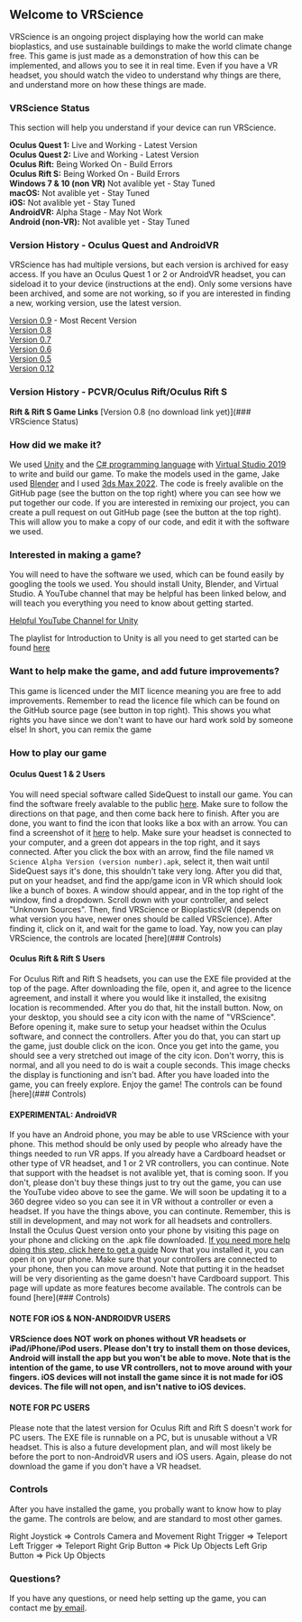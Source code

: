 ## Welcome to VRScience

VRScience is an ongoing project displaying how the world can make bioplastics, and use sustainable buildings to make the world climate change free. This game is just made as a demonstration of how this can be implemented, and allows you to see it in real time. Even if you have a VR headset, you should watch the video to understand why things are there, and understand more on how these things are made.

### VRScience Status

This section will help you understand if your device can run VRScience.

<b>Oculus Quest 1:</b> Live and Working - Latest Version <br />
<b>Oculus Quest 2:</b> Live and Working - Latest Version <br />
<b>Oculus Rift:</b> Being Worked On - Build Errors <br />
<b>Oculus Rift S:</b> Being Worked On - Build Errors <br />
<b>Windows 7 & 10 (non VR)</b> Not avalible yet - Stay Tuned <br />
<b>macOS:</b> Not avalible yet - Stay Tuned <br />
<b>iOS:</b> Not avalible yet - Stay Tuned <br />
<b>AndroidVR:</b> Alpha Stage - May Not Work <br />
<b>Android (non-VR):</b> Not avalible yet - Stay Tuned <br />


### Version History - Oculus Quest and AndroidVR

VRScience has had multiple versions, but each version is archived for easy access. If you have an Oculus Quest 1 or 2 or AndroidVR headset, you can sideload it to your device (instructions at the end). Only some versions have been archived, and some are not working, so if you are interested in finding a new, working version, use the latest version.

[Version 0.9](https://cdn-35.anonfiles.com/Z7W5yd84qc/d066b5eb-1614811531/VR%20Science%20Alpha%20Version%2009.apk) - Most Recent Version <br /> 
[Version 0.8](https://cdn-34.anonfiles.com/r6Devb8bq9/6b917e06-1614794259/VR%20Science%20Alpha%20Version%2008.apk) <br />
[Version 0.7](https://cdn-33.anonfiles.com/naDev485q8/3645b18a-1614794228/VR%20Science%20Alpha%20Version%2007.apk) <br />
[Version 0.6](https://cdn-35.anonfiles.com/p9Dcv281q5/409a1862-1614793991/VR%20Science%20Alpha%20Version%2006.apk) <br />
[Version 0.5](https://cdn-34.anonfiles.com/V4C8v788qd/e64542c0-1614793956/VR%20Science%20Alpha%20Version%2005.apk) <br />
[Version 0.12](https://cdn-35.anonfiles.com/Ld7av789q5/6533be8d-1614793468/VR%20Science%20Alpha%20Version%20012.apk) <br />

### Version History - PCVR/Oculus Rift/Oculus Rift S

<b>Rift & Rift S Game Links</b>
[Version 0.8 (no download link yet)](### VRScience Status)

### How did we make it?

We used [Unity](https://unity.com/) and the [C# programming language](https://docs.microsoft.com/en-us/dotnet/csharp/) with [Virtual Studio 2019](https://visualstudio.microsoft.com/) to write and build our game. To make the models used in the game, Jake used [Blender](https://www.blender.org/) and I used [3ds Max 2022](https://www.autodesk.com/products/3ds-max/overview?term=1-YEAR&support=null). The code is freely avalible on the GitHub page (see the button on the top right) where you can see how we put together our code. If you are interested in remixing our project, you can create a pull request on out GitHub page (see the button at the top right). This will allow you to make a copy of our code, and edit it with the software we used. 

### Interested in making a game?

You will need to have the software we used, which can be found easily by googling the tools we used. You should install Unity, Blender, and Virtual Studio. A YouTube channel that may be helpful has been linked below, and will teach you everything you need to know about getting started.

[Helpful YouTube Channel for Unity](https://www.youtube.com/channel/UCPJlesN59MzHPPCp0Lg8sLw)

The playlist for Introduction to Unity is all you need to get started can be found [here](https://www.youtube.com/playlist?list=PLrk7hDwk64-a_gf7mBBduQb3PEBYnG4fU)

### Want to help make the game, and add future improvements?

This game is licenced under the MIT licence meaning you are free to add improvements. Remember to read the licence file which can be found on the GitHub source page (see button in top right). This shows you what rights you have since we don't want to have our hard work sold by someone else! In short, you can remix the game 

### How to play our game

<h4>Oculus Quest 1 & 2 Users</h4>

You will need special software called SideQuest to install our game. You can find the software freely avalable to the public [here](https://sidequestvr.com/setup-howto). Make sure to follow the directions on that page, and then come back here to finish. After you are done, you want to find the icon that looks like a box with an arrow. You can find a screenshot of it [here](https://tinyimg.io/i/iNkp17V.png) to help. Make sure your headset is connected to your computer, and a green dot appears in the top right, and it says connected. After you click the box with an arrow, find the file named ```VR Science Alpha Version (version number).apk```, select it, then wait until SideQuest says it's done, this shouldn't take very long. After you did that, put on your headset, and find the app/game icon in VR which should look like a bunch of boxes. A window should appear, and in the top right of the window, find a dropdown. Scroll down with your controller, and select "Unknown Sources". Then, find VRScience or BioplasticsVR (depends on what version you have, newer ones should be called VRScience). After finding it, click on it, and wait for the game to load. Yay, now you can play VRScience, the controls are located [here](### Controls)

<h4>Oculus Rift & Rift S Users</h4>

For Oculus Rift and Rift S headsets, you can use the EXE file provided at the top of the page. After downloading the file, open it, and agree to the licence agreement, and install it where you would like it installed, the exisitng location is recommended. After you do that, hit the install button. Now, on your desktop, you should see a city icon with the name of "VRScience". Before opening it, make sure to setup your headset within the Oculus software, and connect the controllers. After you do that, you can start up the game, just double click on the icon. Once you get into the game, you should see a very stretched out image of the city icon. Don't worry, this is normal, and all you need to do is wait a couple seconds. This image checks the display is functioning and isn't bad. After you have loaded into the game, you can freely explore. Enjoy the game! The controls can be found [here](### Controls)

<h4><b>EXPERIMENTAL:</b> AndroidVR</h4>

If you have an Android phone, you may be able to use VRScience with your phone. This method should be only used by people who already have the things needed to run VR apps. If you already have a Cardboard headset or other type of VR headset, and 1 or 2 VR controllers, you can continue. Note that support with the headset is not avalible yet, that is coming soon. If you don't, please don't buy these things just to try out the game, you can use the YouTube video above to see the game. We will soon be updating it to a 360 degree video so you can see it in VR without a controller or even a headset. If you have the things above, you can continute. Remember, this is still in development, and may not work for all headsets and controllers. Install the Oculus Quest version onto your phone by visiting this page on your phone and clicking on the .apk file downloaded. [If you need more help doing this step, click here to get a guide](https://www.tech-recipes.com/rx/60953/install-apk-files-android/) Now that you installed it, you can open it on your phone. Make sure that your controllers are connected to your phone, then you can move around. Note that putting it in the headset will be very disorienting as the game doesn't have Cardboard support. This page will update as more features become available. The controls can be found [here](### Controls)

<h4>NOTE FOR iOS & NON-ANDROIDVR USERS<h4>
  
VRScience does <b>NOT</b> work on phones without VR headsets or iPad/iPhone/iPod users. Please don't try to install them on those devices, Android will install the app but you won't be able to move. Note that is the intention of the game, to use VR controllers, not to move around with your fingers. iOS devices will not install the game since it is not made for iOS devices. The file will not open, and isn't native to iOS devices. 

<h4>NOTE FOR PC USERS</h4>

Please note that the latest version for Oculus Rift and Rift S doesn't work for PC users. The EXE file is runnable on a PC, but is unusable without a VR headset. This is also a future development plan, and will most likely be before the port to non-AndroidVR users and iOS users. Again, please do not download the game if you don't have a VR headset.

### Controls

After you have installed the game, you probally want to know how to play the game. The controls are below, and are standard to most other games. 

Right Joystick => Controls Camera and Movement
Right Trigger => Teleport
Left Trigger => Teleport
Right Grip Button => Pick Up Objects
Left Grip Button => Pick Up Objects

### Questions?

If you have any questions, or need help setting up the game, you can contact me [by email](mailto:ahonor25@stjohnsprep.org).
